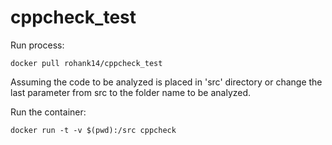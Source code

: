 # cppcheck_test
Run process:

```
docker pull rohank14/cppcheck_test
```

Assuming the code to be analyzed is placed in 'src' directory or change the last parameter from src to the folder name to be analyzed.

Run the container: 

```
docker run -t -v $(pwd):/src cppcheck
```
